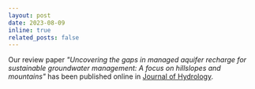 ```yaml
---
layout: post
date: 2023-08-09 
inline: true
related_posts: false
---
```


Our review paper *"Uncovering the gaps in managed aquifer recharge for sustainable groundwater management: A focus on hillslopes and mountains"* has been published online in [Journal of Hydrology](https://doi.org/10.1016/j.jhydrol.2024.131615).